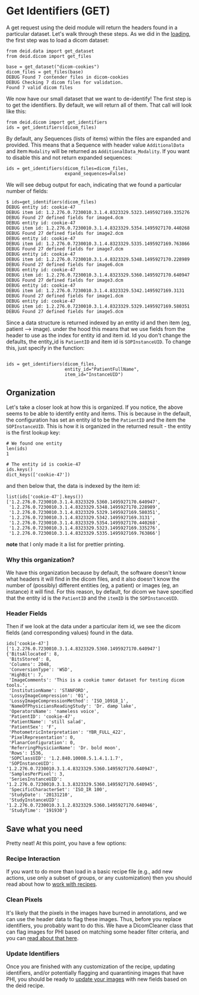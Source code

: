 # Get Identifiers (GET)

A get request using the deid module will return the headers found in a particular dataset. Let's walk through these steps. As we did in the [loading](loading.md), the first step was to load a dicom dataset:

```
from deid.data import get_dataset
from deid.dicom import get_files

base = get_dataset("dicom-cookies")
dicom_files = get_files(base)
DEBUG Found 7 contender files in dicom-cookies
DEBUG Checking 7 dicom files for validation.
Found 7 valid dicom files
```

We now have our small dataset that we want to de-identify! The first step is to get the identifiers. By default, we will return all of them. That call will look like this:

```
from deid.dicom import get_identifiers
ids = get_identifiers(dicom_files)
```

By default, any Sequences (lists of items) within the files are expanded and provided. This means that a Sequence with header value `AdditionalData` and item `Modality` will be returned as `AdditionalData_Modality`. If you want to disable this and not return expanded sequences:

```
ids = get_identifiers(dicom_files=dicom_files,
                      expand_sequences=False)
```

We will see debug output for each, indicating that we found a particular number of fields:

```
$ ids=get_identifiers(dicom_files)
DEBUG entity id: cookie-47
DEBUG item id: 1.2.276.0.7230010.3.1.4.8323329.5323.1495927169.335276
DEBUG Found 27 defined fields for image4.dcm
DEBUG entity id: cookie-47
DEBUG item id: 1.2.276.0.7230010.3.1.4.8323329.5354.1495927170.440268
DEBUG Found 27 defined fields for image2.dcm
DEBUG entity id: cookie-47
DEBUG item id: 1.2.276.0.7230010.3.1.4.8323329.5335.1495927169.763866
DEBUG Found 27 defined fields for image7.dcm
DEBUG entity id: cookie-47
DEBUG item id: 1.2.276.0.7230010.3.1.4.8323329.5348.1495927170.228989
DEBUG Found 27 defined fields for image6.dcm
DEBUG entity id: cookie-47
DEBUG item id: 1.2.276.0.7230010.3.1.4.8323329.5360.1495927170.640947
DEBUG Found 27 defined fields for image3.dcm
DEBUG entity id: cookie-47
DEBUG item id: 1.2.276.0.7230010.3.1.4.8323329.5342.1495927169.3131
DEBUG Found 27 defined fields for image1.dcm
DEBUG entity id: cookie-47
DEBUG item id: 1.2.276.0.7230010.3.1.4.8323329.5329.1495927169.580351
DEBUG Found 27 defined fields for image5.dcm
```

Since a data structure is returned indexed by an entity id and then item (eg, patient --> image). under the hood this means that we use fields from the header to use as the index for entity id and item id. Id you don't change the defaults, the entity_id is `PatientID` and item id is `SOPInstanceUID`. To change this, just specify in the function:

```

ids = get_identifiers(dicom_files,
                      entity_id="PatientFullName",
                      item_id="InstanceUID")
```


## Organization
Let's take a closer look at how this is organized. If you notice, the above seems to be able to identify entity and items. This is because in the default, the configuration has set an entity id to be the `PatientID` and the item the `SOPInstanceUID`. This is how it is organized in the returned result - the entity is the first lookup key:

```
# We found one entity
len(ids)
1

# The entity id is cookie-47
ids.keys()
dict_keys(['cookie-47'])
```

and then below that, the data is indexed by the item id:

```
list(ids['cookie-47'].keys())
['1.2.276.0.7230010.3.1.4.8323329.5360.1495927170.640947',
 '1.2.276.0.7230010.3.1.4.8323329.5348.1495927170.228989',
 '1.2.276.0.7230010.3.1.4.8323329.5329.1495927169.580351',
 '1.2.276.0.7230010.3.1.4.8323329.5342.1495927169.3131',
 '1.2.276.0.7230010.3.1.4.8323329.5354.1495927170.440268',
 '1.2.276.0.7230010.3.1.4.8323329.5323.1495927169.335276',
 '1.2.276.0.7230010.3.1.4.8323329.5335.1495927169.763866']
```
**note** that I only made it a list for prettier printing. 


### Why this organization?
We have this organization because by default, the software doesn't know what headers it will find in the dicom files, and it also doesn't know the number of (possibly) different entities (eg, a patient) or images (eg, an instance) it will find. For this reason, by default, for dicom we have specified that the entity id is the `PatientID` and the `itemID` is the `SOPInstanceUID`. 


### Header Fields
Then if we look at the data under a particular item id, we see the dicom fields (and corresponding values) found in the data.

```
ids['cookie-47']['1.2.276.0.7230010.3.1.4.8323329.5360.1495927170.640947']
{'BitsAllocated': 8,
 'BitsStored': 8,
 'Columns': 2048,
 'ConversionType': 'WSD',
 'HighBit': 7,
 'ImageComments': 'This is a cookie tumor dataset for testing dicom tools.',
 'InstitutionName': 'STANFORD',
 'LossyImageCompression': '01',
 'LossyImageCompressionMethod': 'ISO_10918_1',
 'NameOfPhysiciansReadingStudy': 'Dr. damp lake',
 'OperatorsName': 'nameless voice',
 'PatientID': 'cookie-47',
 'PatientName': 'still salad',
 'PatientSex': 'F',
 'PhotometricInterpretation': 'YBR_FULL_422',
 'PixelRepresentation': 0,
 'PlanarConfiguration': 0,
 'ReferringPhysicianName': 'Dr. bold moon',
 'Rows': 1536,
 'SOPClassUID': '1.2.840.10008.5.1.4.1.1.7',
 'SOPInstanceUID': '1.2.276.0.7230010.3.1.4.8323329.5360.1495927170.640947',
 'SamplesPerPixel': 3,
 'SeriesInstanceUID': '1.2.276.0.7230010.3.1.3.8323329.5360.1495927170.640945',
 'SpecificCharacterSet': 'ISO_IR 100',
 'StudyDate': '20131210',
 'StudyInstanceUID': '1.2.276.0.7230010.3.1.2.8323329.5360.1495927170.640946',
 'StudyTime': '191930'}
```

## Save what you need
Pretty neat! At this point, you have a few options:

### Recipe Interaction
If you want to do more than load in a basic recipe file (e.g., add new actions, use only a subset of groups, or any customization) then you should read about how to [work with recipes](recipes.md).

### Clean Pixels
It's likely that the pixels in the images have burned in annotations, and we can use the header data to flag these images. Thus, before you replace identifiers, you probably want to do this. We have a DicomCleaner class that can flag images for PHI based on matching some header filter criteria, and you can [read about that here](pixels.md). 

### Update Identifiers
Once you are finished with any customization of the recipe, updating identifiers, and/or potentially flagging and quarantining images that have PHI, you should be ready to [update your images](update.md) with new fields based on the deid recipe.
